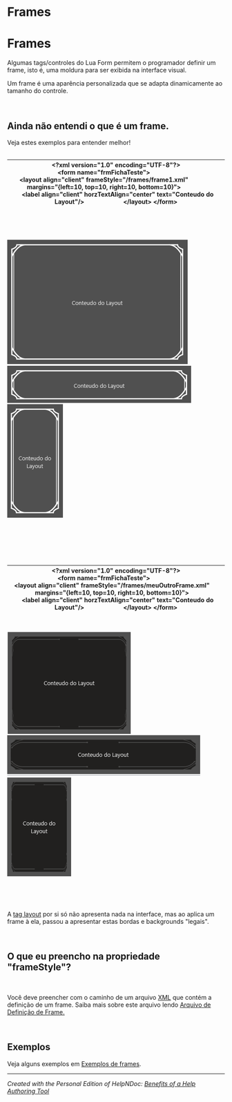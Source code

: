 # Frames

# Frames

Algumas tags/controles do Lua Form permitem o programador definir um frame, isto é, uma moldura para ser exibida na interface visual.

Um frame é uma aparência personalizada que se adapta dinamicamente ao tamanho do controle.

&nbsp;

## Ainda não entendi o que é um frame.

Veja estes exemplos para entender melhor\!\
&nbsp;

| **\<?xml** version="1.0" encoding="UTF-8"**?\>** **\<form** name="frmFichaTeste"**\>**                  **\<layout** align="client" frameStyle="/frames/frame1.xml"  &nbsp; &nbsp; &nbsp; &nbsp; &nbsp; &nbsp; &nbsp; &nbsp; margins="{left=10, top=10, right=10, bottom=10}"**\>**&nbsp;                 **\<label** align="client" horzTextAlign="center" text="Conteudo do Layout"**/\>**                        **\</layout\>** **\</form\>** |
| --- |


&nbsp;

&nbsp;

![Image](<lib/NewItem129.png>)![Image](<lib/NewItem130.png>)![Image](<lib/NewItem131.png>)

&nbsp;

&nbsp;

&nbsp;

| **\<?xml** version="1.0" encoding="UTF-8"**?\>** **\<form** name="frmFichaTeste"**\>**                  **\<layout** align="client" frameStyle="/frames/meuOutroFrame.xml"  &nbsp; &nbsp; &nbsp; &nbsp; &nbsp; &nbsp; &nbsp; &nbsp; margins="{left=10, top=10, right=10, bottom=10}"**\>**&nbsp;                 **\<label** align="client" horzTextAlign="center" text="Conteudo do Layout"**/\>**                        **\</layout\>** **\</form\>** |
| --- |


&nbsp;

![Image](<lib/NewItem132.png>)![Image](<lib/NewItem133.png>)![Image](<lib/NewItem134.png>)

&nbsp;

&nbsp;

A [tag layout](<Taglayout.md>) por si só não apresenta nada na interface, mas ao aplica um frame à ela, passou a apresentar estas bordas e backgrounds "legais".

&nbsp;

## O que eu preencho na propriedade "frameStyle"?

&nbsp;

Você deve preencher com o caminho de um arquivo [XML](<DocumentosXML.md>) que contém a definição de um frame. Saiba mais sobre este arquivo lendo [Arquivo de Definição de Frame.](<ArquivodeDefinicaodeFrame.md>)

&nbsp;

## Exemplos

Veja alguns exemplos em [Exemplos de frames](<Exemplosdeframes.md>).

***
_Created with the Personal Edition of HelpNDoc: [Benefits of a Help Authoring Tool](<https://www.helpauthoringsoftware.com>)_
